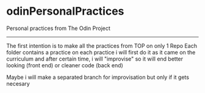 # odinPersonalPractices
Personal practices from The Odin Project

-------
The first intention is to make all the practices from TOP on only 1 Repo
Each folder contains a practice
on each practice i will first do it as it came on the curriculum
and after certain time, i will "improvise" 
so it will end better looking (front end) or cleaner code (back end)

Maybe i will make a separated branch for improvisation but only if it gets necesary